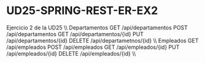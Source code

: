 # UD25-SPRING-REST-ER-EX2
Ejercicio 2 de la UD25
\\\\
Departamentos
GET       /api/departamentos
POST      /api/departamentos
GET       /api/departamentos/{id}
PUT       /api/departamentos/{id}
DELETE    /api/departametnos/{id}
\\\\
Empleados
GET       /api/empleados
POST      /api/empleados
GET       /api/empleados/{id}
PUT       /api/empleados/{id}
DELETE    /api/empleados/{id}
\\\\
